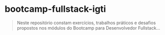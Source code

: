 # bootcamp-fullstack-igti

> Neste repositório constam exercícios, trabalhos práticos e desafios propostos nos módulos do Bootcamp para Desenvolvedor Fullstack...
